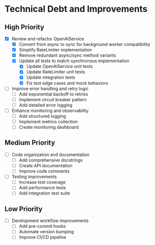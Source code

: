 # Technical Debt and Improvements

## High Priority

- [x] Review and refactor OpenAIService
  - [x] Convert from async to sync for background worker compatibility
  - [x] Simplify RateLimiter implementation
  - [x] Remove redundant async/sync method variants
  - [x] Update all tests to match synchronous implementation
    - [x] Update OpenAIService unit tests
    - [x] Update RateLimiter unit tests
    - [x] Update integration tests
    - [x] Fix test edge cases and mock behaviors

- [ ] Improve error handling and retry logic
  - [ ] Add exponential backoff to retries
  - [ ] Implement circuit breaker pattern
  - [ ] Add detailed error logging

- [ ] Enhance monitoring and observability
  - [ ] Add structured logging
  - [ ] Implement metrics collection
  - [ ] Create monitoring dashboard

## Medium Priority

- [ ] Code organization and documentation
  - [ ] Add comprehensive docstrings
  - [ ] Create API documentation
  - [ ] Improve code comments

- [ ] Testing improvements
  - [ ] Increase test coverage
  - [ ] Add performance tests
  - [ ] Add integration test suite

## Low Priority

- [ ] Development workflow improvements
  - [ ] Add pre-commit hooks
  - [ ] Automate version bumping
  - [ ] Improve CI/CD pipeline
